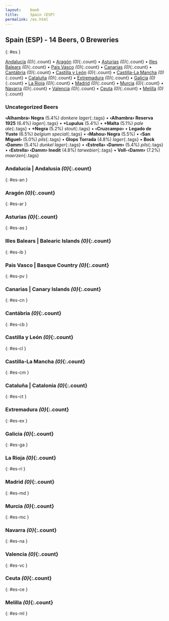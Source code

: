 ```yaml
---
layout:    book
title:     Spain (ESP)
permalink: /es.html
---
```


## Spain (ESP) - 14 Beers, 0 Breweries
{: #es }


[Andalucía](#es-an) _(0)_{:.count} • [Aragón](#es-ar) _(0)_{:.count} • [Asturias](#es-as) _(0)_{:.count} • [Illes Balears](#es-ib) _(0)_{:.count} • [Pais Vasco](#es-pv) _(0)_{:.count} • [Canarias](#es-cn) _(0)_{:.count} • [Cantábria](#es-cb) _(0)_{:.count} • [Castilla y León](#es-cl) _(0)_{:.count} • [Castilla-La Mancha](#es-cm) _(0)_{:.count} • [Cataluña](#es-ct) _(0)_{:.count} • [Extremadura](#es-ex) _(0)_{:.count} • [Galicia](#es-ga) _(0)_{:.count} • [La Rioja](#es-ri) _(0)_{:.count} • [Madrid](#es-md) _(0)_{:.count} • [Murcia](#es-mc) _(0)_{:.count} • [Navarra](#es-na) _(0)_{:.count} • [Valencia](#es-vc) _(0)_{:.count} • [Ceuta](#es-ce) _(0)_{:.count} • [Melilla](#es-ml) _(0)_{:.count}

### Uncategorized Beers

**‹Alhambra› Negra** (5.4%) _donkere lager_{:.tags}  • 
**‹Alhambra› Reserva 1925** (6.4%) _lager_{:.tags}  • 
**+Lupulus** (5.4%)   • 
**+Malta** (5.1%) _pale ale_{:.tags}  • 
**+Negra** (5.2%) _stout_{:.tags}  • 
**‹Cruzcampo›**    • 
**Legado de Yuste** (6.5%) _belgium special_{:.tags}  • 
**‹Mahou› Negra** (5.5%)   • 
**‹San Miguel›** (5.0%) _pils_{:.tags}  • 
**Glops Torrada** (4.8%) _lager_{:.tags}  • 
**Bock ‹Damm›** (5.4%) _dunkel lager_{:.tags}  • 
**‹Estrella› ‹Damm›** (5.4%) _pils_{:.tags}  • 
**‹Estrella› ‹Damm› Inedit** (4.8%) _tarwebier_{:.tags}  • 
**Voll-‹Damm›** (7.2%) _maerzen_{:.tags} 




### Andalucía | Andalusia _(0)_{:.count}
{: #es-an }




<div class='columns2' markdown='1'>


</div>





### Aragón _(0)_{:.count}
{: #es-ar }




<div class='columns2' markdown='1'>


</div>





### Asturias _(0)_{:.count}
{: #es-as }




<div class='columns2' markdown='1'>


</div>





### Illes Balears | Balearic Islands _(0)_{:.count}
{: #es-ib }




<div class='columns2' markdown='1'>


</div>





### Pais Vasco | Basque Country _(0)_{:.count}
{: #es-pv }




<div class='columns2' markdown='1'>


</div>





### Canarias | Canary Islands _(0)_{:.count}
{: #es-cn }




<div class='columns2' markdown='1'>


</div>





### Cantábria _(0)_{:.count}
{: #es-cb }




<div class='columns2' markdown='1'>


</div>





### Castilla y León _(0)_{:.count}
{: #es-cl }




<div class='columns2' markdown='1'>


</div>





### Castilla-La Mancha _(0)_{:.count}
{: #es-cm }




<div class='columns2' markdown='1'>


</div>





### Cataluña | Catalonia _(0)_{:.count}
{: #es-ct }




<div class='columns2' markdown='1'>


</div>





### Extremadura _(0)_{:.count}
{: #es-ex }




<div class='columns2' markdown='1'>


</div>





### Galicia _(0)_{:.count}
{: #es-ga }




<div class='columns2' markdown='1'>


</div>





### La Rioja _(0)_{:.count}
{: #es-ri }




<div class='columns2' markdown='1'>


</div>





### Madrid _(0)_{:.count}
{: #es-md }




<div class='columns2' markdown='1'>


</div>





### Murcia _(0)_{:.count}
{: #es-mc }




<div class='columns2' markdown='1'>


</div>





### Navarra _(0)_{:.count}
{: #es-na }




<div class='columns2' markdown='1'>


</div>





### Valencia _(0)_{:.count}
{: #es-vc }




<div class='columns2' markdown='1'>


</div>





### Ceuta _(0)_{:.count}
{: #es-ce }




<div class='columns2' markdown='1'>


</div>





### Melilla _(0)_{:.count}
{: #es-ml }




<div class='columns2' markdown='1'>


</div>




 
